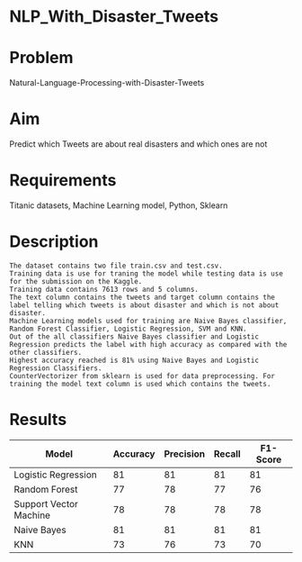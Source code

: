 # NLP_With_Disaster_Tweets
# Problem

Natural-Language-Processing-with-Disaster-Tweets

# Aim

Predict which Tweets are about real disasters and which ones are not

# Requirements  
Titanic datasets, Machine Learning model, Python, Sklearn

# Description  
	The dataset contains two file train.csv and test.csv. 
	Training data is use for traning the model while testing data is use for the submission on the Kaggle. 
	Training data contains 7613 rows and 5 columns. 
    The text column contains the tweets and target column contains the label telling which tweets is about disaster and which is not about disaster. 
    Machine Learning models used for training are Naive Bayes classifier, Random Forest Classifier, Logistic Regression, SVM and KNN. 
    Out of the all classifiers Naive Bayes classifier and Logistic Regression predicts the label with high accuracy as compared with the other classifiers.
    Highest accuracy reached is 81% using Naive Bayes and Logistic Regression Classifiers.
    CounterVectorizer from sklearn is used for data preprocessing. For training the model text column is used which contains the tweets.

# Results 
|Model|Accuracy| Precision| Recall| F1-Score|
|---|---|---|---|---|
|Logistic Regression|81|81|81|81|
|Random Forest|77|78|77|76|
|Support Vector Machine|78|78|78|78|
|Naive Bayes|81|81|81|81|
|KNN|73|76|73|70|

